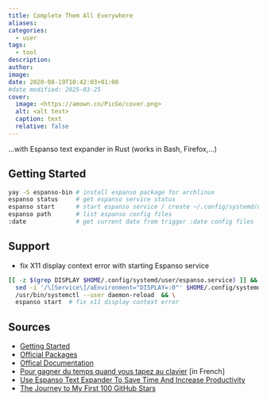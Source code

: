 ```yaml
---
title: Complete Them All Everywhere
aliases: 
categories:
  - user
tags:
  - tool
description: 
author: 
image: 
date: 2020-08-19T10:42:03+01:00
#date modified: 2025-03-25
cover:
  image: <https://amown.cn/PicGo/cover.png>
  alt: <alt text>
  caption: text
  relative: false
---
```

...with Espanso text expander in Rust (works in Bash, Firefox,...)

## Getting Started ##

```bash
yay -S espanso-bin # install espanso package for archlinux
espanso status     # get espanso service status
espanso start      # start espanso service / create ~/.config/systemd/user/espanso.service if does not exist
espanso path       # list espanso config files
:date              # get current date from trigger :date config files
```

## Support ##

* fix X11 display context error with starting Espanso service

```bash
[[ -z $(grep DISPLAY $HOME/.config/systemd/user/espanso.service) ]] && \
  sed -i '/\[Service\]/aEnvironment="DISPLAY=:0"' $HOME/.config/systemd/user/espanso.service && \
  /usr/bin/systemctl --user daemon-reload  && \
  espanso start  # fix x11 display context error
```

## Sources ##

* [Getting Started](https://espanso.org/docs/get-started/)
* [Official Packages](https://hub.espanso.org/)
* [Offical Documentation](https://espanso.org/docs/)
* [Pour gagner du temps quand vous tapez au clavier](https://korben.info/espanso-gagner-temps-tapez-clavier.html) [in French]
* [Use Espanso Text Expander To Save Time And Increase Productivity](https://www.linuxuprising.com/2020/06/use-espanso-text-expander-to-save-time.html)
* [The Journey to My First 100 GitHub Stars](https://medium.com/@federicoterzi/the-journey-to-my-first-100-github-stars-aef05d796a18)
